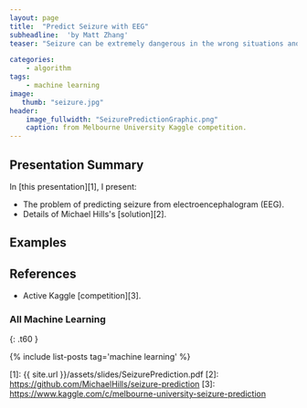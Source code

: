```yaml
---
layout: page
title:  "Predict Seizure with EEG"
subheadline:  'by Matt Zhang'
teaser: "Seizure can be extremely dangerous in the wrong situations and a lot less harmful with the right preparations. With advances in non-invasive brain monitoring technology such as electroencephalogram (EEG), we may be able to predict seizure an hour before it happens. "

categories:
    - algorithm
tags:
    - machine learning
image:
   thumb: "seizure.jpg"
header:
    image_fullwidth: "SeizurePredictionGraphic.png"
    caption: from Melbourne University Kaggle competition.
---
```

<!-- Page Content Starts Here -->

## Presentation Summary
In [this presentation][1], I present:

  * The problem of predicting seizure from electroencephalogram (EEG).
  * Details of Michael Hills's [solution][2]. 

## Examples

## References
  * Active Kaggle [competition][3].

### All Machine Learning
{: .t60 }

{% include list-posts tag='machine learning' %}

[1]: {{ site.url }}/assets/slides/SeizurePrediction.pdf
[2]: https://github.com/MichaelHills/seizure-prediction
[3]: https://www.kaggle.com/c/melbourne-university-seizure-prediction

